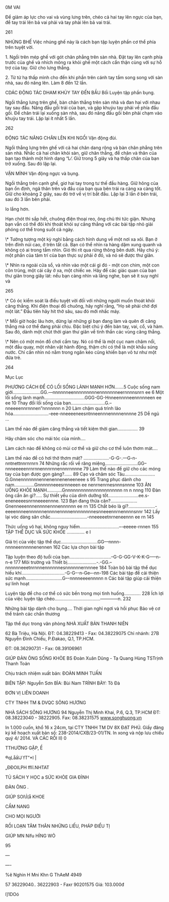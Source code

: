 0M VAI

Để giảm áp lực cho vai và vùng lưng trên, chéo cả hai tay lên ngực của bạn, để tay trái lên bả vai phải và tay phải lên bả vai trái.

261

NHÚNG BHẾ Việc nhúng ghế này là cách bạn tập luyện phần cơ thể phía trên tuyệt vời.

1\. Ngồi trên mép ghế với gót chân phẳng trên sàn nhà. Đặt tay lên cạnh phía trước của ghế và nhích mông ra khỏi ghế một cách cẩn thận cùng với sự hỗ trợ của tay. Giữ cho lưng thẳng.

2\. Từ từ hạ thấp mình cho đến khi phần trên cánh tay tầm song song với sàn nhà, sau đó nâng lên. Làm 8 đến 12 lần.

CDÁC ĐỘNG TÁC DHAM KHỦY TAY ĐẾN BẦU Bối Luyện tập phần bụng.

Ngồi thẳng lưng trên ghế, bàn chân thẳng trên sàn nhà và đan hai với nhau tay sau đầu. Nâng đầu gối trái của bạn, và gập khuỷu tay phải về phía đầu gối. Để chân trái lại xuống sàn nhà, sau đó nâng đầu gối bên phải chạm vào khuỷu tay trái. Lặp lại ít nhất 5 lần.

262

ĐỘNG TÁC NÂNG CHÂN LÊN KHI NGỒI Vận động đùi.

Ngồi thẳng lưng trên ghế với cả hai chân dang rộng và bàn chân phẳng trên sàn nhà. Nhấc cả hai chân khỏi sàn, giữ chân thẳng, để chân và thân của bạn tạo thành một hình dạng “L⁄. Giữ trong 5 giây và hạ thấp chân của bạn trở xuống. Sau đó lặp lại.

VẶN MÌNH Vận động ngực và bụng.

Ngồi thẳng trên cạnh ghế, giơ hai tay trong tư thế đầu hàng. Giữ hông của bạn ổn định, ngã thân trên và đầu của bạn qua bên trái ra càng xa càng tốt. Giữ cho khoảng 2 giây, sau đó trở về vị trí bắt đầu. Lặp lại 3 lần ở bên trái, sau đó 3 lần bên phải.

lo lắng hơn.

Hạn chót thì sắp hết, chuông điện thoại reo, ông chủ thì tức giận. Nhưng bạn vẫn có thể đôi khi thoát khỏi sự căng thẳng với các bài tập nhỏ giải phóng cơ thể trong suốt cả ngày.

\\* Tưởng tượng một kỳ nghỉ bằng cách hình dung về một nơi xa xôi. Bạn ở trên đỉnh núi cao, ở trên tất cả. Bạn có thể nhìn ra hàng dặm xung quanh và không có ai trong tầm nhìn. Gió thì rít qua rừng thông bên dưới. Hãy chú ý: một phần của tâm trí của bạn thực sự phải ở đó, và nó sẽ được thư giãn.

\\* Nhìn ra ngoài cửa sổ, và nhìn vào một cái gì đó - một con chim, một con côn trùng, một cái cây ở xa, một chiếc xe. Hãy để các giác quan của bạn thư giãn trong giây lát: nếu bạn càng nhìn và lắng nghe, bạn sẽ ít suy nghĩ và

265

\\* Có óc kiểm soát là điều tuyệt vời đối với những người muốn thoát khỏi căng thẳng. Khi điện thoại đổ chuông, hãy nghĩ rằng, “Họ sẽ phải chờ đợi một lát.” Đầu tiên hãy hít thở sâu, sau đó mới nhấc máy.

\\* Mỗi giờ hoặc lâu hơn, dừng lại những gì bạn đang làm và quên đi căng thẳng mà cơ thể đang phải chịu. Đặc biệt chú ý đến bàn tay, vai, cổ, và hàm. Sau đó, dành một chút thời gian thư giãn về tinh thần các vùng căng thẳng.

\\* Nên có một món đồ chơi cầm tay. Nó có thể là một cục nam châm nổi, một đầu quay, một nhân vật hành động, thậm chí có thể là một khẩu súng nước. Chỉ cần nhìn nó nằm trong ngăn kéo cũng khiến bạn vô tư như một đứa trẻ.

264

Mục Lục

PHƯƠNG CÁCH ĐỂ CÓ LỐI SỐNG LÀNH MẠNH HƠN…….5 Cuộc sống nam giới………………….GG.—nnnnnneennnnnnnnnennnnnnneernnnnsnrn ee 6 Một lối sống lành mạnh…………………………..GGG-GG-Hnneennnneennnnneen ee ee 10 Thay đổi lối sống của bạn………………………G.–nneeeennrnnnen”nnnnnnn n 20 Làm chậm quá trình lão hóa……………………….-eee-nneeeeneesntnneennnennnnennnne 25 Dễ ngủ …

Làm thế nào để giảm căng thẳng và tiết kiệm thời gian……………. 39

Hãy chăm sóc cho mái tóc của mình….

Làm cách nào để không có mùi cơ thể và giữ cho cơ thể luôn thơm mát….

Làm thế nào để có hơi thở thơm mát? ………………..-G-G-.—G-n-nntnettnnrnrnrn 74 Những rắc rối về răng miệng……………………..GG–nnneeeeenrnrnnennnrnnennnrnnnne 79 Làm thế nào để giữ cho các móng tay của bạn được gọn gàng?…… 89 Cạo và chăm sóc Tâu……………………G.Gnnennnnnnnennenenneneneeneee s 95 Trang phục dành cho nam…………….Gnnnnnneeesrnneeen ee nenrnenrnesnnnsnnne 103 ĂN UỐNG KHỎE MẠNH…………Gnnnnnnnnnnnnnnnnnnnnnn rn n nnng 110 Đàn ông cần ăn gì?….. Sự thiết yếu của dinh dưỡng tốt……………………ee.s-eneneeeesnrnneeeennne. 123 Bạn đang thừa cân?…………………Gnenneeennnennnnennnennnnnn ee rn 135 Chất béo là gì?…………………-eeeennneennnnnnennnnennnnennnnnnnnesnneeennrnennnnsnnr 142 Lấy lại vóc dáng săn chắc………………………..-nneeeeetnrneneennn ee rn 145

Thức uống vô hại, không nguy hiểm………………………….–-eeeee-rnnen 155 TẬP THỂ DỤC VÀ SỨC KHỎE ………….. e I

Giá trị của việc tập thể dục………………………..GG––nnnn-nnnneennnnnenennen 162 Các lựa chọn bài tập

Tập luyện theo độ tuổi của bạn……………………………–G-G-GG-V-K-K-G–—n-n-e 177 Môi trường và Thiết bị…………………..-.-GG.–nnnnnneeetnrnnnennnnnnesnnnnnnernnnee 184 Toàn bộ bài tập thể dục hiếu khí…………………………….-G-G–-n-Ge–-nn-198 Các bài tập để cải thiện sức mạnh………………………..G–-nnnneeeennnnn n Các bài tập giúp cải thiện sự linh hoạt

Luyện tập để cho cơ thể có sức bền trong mọi tình huống…………. 228 Ích lợi của việc luyện tập chéo………………………………––––––—n. 232

Những bài tập dành cho bụng…. Thời gian nghỉ ngơi và hồi phục Bảo vệ cơ thể tránh các chấn thương

Tập thể dục trong văn phòng NHÀ XUẤT BẢN THANH NIÊN

62 Bà Triệu, Hà Nội. ĐT: 04.38229413 - Fax: 04.38229075 Chỉ nhánh: 27B Nguyễn Đình Chiểu, P.Đakao, Q.1, TP.HCM.

ĐT: 08.36290731 - Fax: 08.39106961

GIÚP ĐÀN ÔNG SỐNG KHỎE BS Đoàn Xuân Dũng - Tạ Quang Hùng TSTrịnh Thanh Toản

Chịu trách nhiệm xuất bản: ĐOÀN MINH TUẤN

BIÊN TẬP: Nguyễn Sơn BÌA: Bùi Nam TRÌNH BÀY: Tô Đà

ĐƠN VỊ LIÊN DOANH

CTY TNHH TM & DVQC SÔNG HƯƠNG

NHÀ SÁCH SÔNG HƯƠNG 94 Nguyễn Thị Minh Khai, P.6, Q.3, TP.HCM ĐT: 08.38223040 - 38222905. Fax: 08.38231575 www.songhuong.vn

In 1.000 cuốn, khổ 16 x 24cm, tại CTY TNHH TM DV 8X ĐẠT PHÚ. Giấy đăng ký kế hoạch xuất bản số: 238-2014/CXB/23-01/TN. In xong và nộp lưu chiểu quý 4/ 2014. VÀ CÁC RỒI II) 0

TTHƯỜNG GẶP, Ề

®qLẵầlJ\`fT”\*I \|

„ĐÐOILPH fflĩ.NHTAT

TỦ SÁCH Y HỌC a SỨC KHỎE GIA ĐÌNH

ĐÀN ÔNG .

GIÚP SOl\\Ỉ(ẵ KHOE

CẨM NANG

CHO MỌI NGƯỜI

RỒI LOẠN TÂM THÂN NHỮNG LIẾU, PHÁP ĐIỂU TỊ

GIÚP MN Nífu HỈNG WỎ

95

—

—-

%ẽ Nghin H Mni Khn G ThAeM 4949

57 36229040.. 36222903 - Faxr 90201575 Giá: 103.000đ

l\]1DOó

